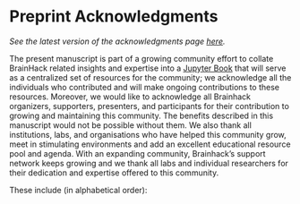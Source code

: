 # Preprint Acknowledgments

_See the latest version of the acknowledgments page [here](/acknowledgments)._

The present manuscript is part of a growing community effort to collate BrainHack related insights and expertise into a [Jupyter Book](http://brainhack.org/brainhack_jupyter_book) that will serve as a centralized set of resources for the community; we acknowledge all the individuals who contributed and will make ongoing contributions to these resources.
Moreover, we would like to acknowledge all Brainhack organizers, supporters, presenters, and participants for their contribution to growing and maintaining this community. The benefits described in this manuscript would not be possible without them. We also thank all institutions, labs, and organisations who have helped this community grow, meet in stimulating environments and add an excellent educational resource pool and agenda. With an expanding community, Brainhack’s support network keeps growing and we thank all labs and individual researchers for their dedication and expertise offered to this community.

These include (in alphabetical order):
